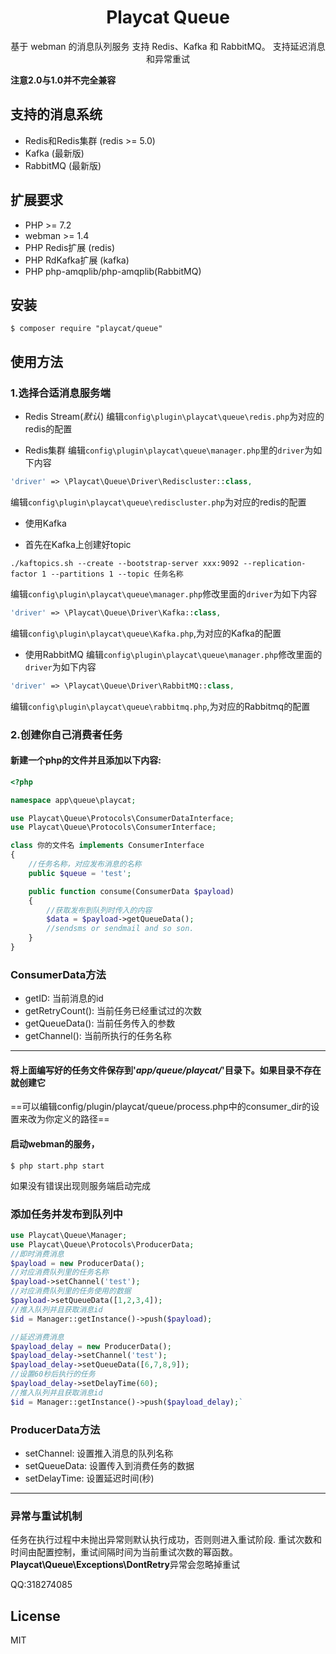 <h1 align="center">Playcat Queue</h1>

<p align="center">基于 webman 的消息队列服务
支持 Redis、Kafka 和 RabbitMQ。 支持延迟消息和异常重试</p>

**注意2.0与1.0并不完全兼容**


## 支持的消息系统

- Redis和Redis集群 (redis >= 5.0)
- Kafka (最新版)
- RabbitMQ (最新版)

## 扩展要求

- PHP >= 7.2
- webman >= 1.4
- PHP Redis扩展 (redis)
- PHP RdKafka扩展 (kafka)
- PHP php-amqplib/php-amqplib(RabbitMQ)

## 安装

```shell
$ composer require "playcat/queue"
```

## 使用方法

### 1.选择合适消息服务端

- Redis Stream(*默认*)
  编辑`config\plugin\playcat\queue\redis.php`为对应的redis的配置


- Redis集群
  编辑`config\plugin\playcat\queue\manager.php`里的`driver`为如下内容

```php
'driver' => \Playcat\Queue\Driver\Rediscluster::class,
```
  编辑`config\plugin\playcat\queue\rediscluster.php`为对应的redis的配置

- 使用Kafka

- 首先在Kafka上创建好topic

```shell
./kaftopics.sh --create --bootstrap-server xxx:9092 --replication-factor 1 --partitions 1 --topic 任务名称
```

 编辑`config\plugin\playcat\queue\manager.php`修改里面的`driver`为如下内容

```php
'driver' => \Playcat\Queue\Driver\Kafka::class,
```

 编辑`config\plugin\playcat\queue\Kafka.php`,为对应的Kafka的配置

- 使用RabbitMQ
  编辑`config\plugin\playcat\queue\manager.php`修改里面的`driver`为如下内容

```php
'driver' => \Playcat\Queue\Driver\RabbitMQ::class,
```
 编辑`config\plugin\playcat\queue\rabbitmq.php`,为对应的Rabbitmq的配置

### 2.创建你自己消费者任务

#### 新建一个php的文件并且添加以下内容:

```php
<?php

namespace app\queue\playcat;

use Playcat\Queue\Protocols\ConsumerDataInterface;
use Playcat\Queue\Protocols\ConsumerInterface;

class 你的文件名 implements ConsumerInterface
{
    //任务名称，对应发布消息的名称
    public $queue = 'test';

    public function consume(ConsumerData $payload)
    {
        //获取发布到队列时传入的内容
        $data = $payload->getQueueData();
        //sendsms or sendmail and so son.
    }
}

```


### ConsumerData方法

- getID: 当前消息的id
- getRetryCount(): 当前任务已经重试过的次数
- getQueueData():  当前任务传入的参数
- getChannel(): 当前所执行的任务名称
- - -

#### 将上面编写好的任务文件保存到'*app/queue/playcat/*'目录下。如果目录不存在就创建它
==可以编辑config/plugin/playcat/queue/process.php中的consumer_dir的设置来改为你定义的路径==

#### 启动webman的服务，

```shell
$ php start.php start
```
如果没有错误出现则服务端启动完成


### 添加任务并发布到队列中

```php
use Playcat\Queue\Manager;
use Playcat\Queue\Protocols\ProducerData;
//即时消费消息
$payload = new ProducerData();
//对应消费队列里的任务名称
$payload->setChannel('test');
//对应消费队列里的任务使用的数据
$payload->setQueueData([1,2,3,4]);
//推入队列并且获取消息id
$id = Manager::getInstance()->push($payload);

//延迟消费消息
$payload_delay = new ProducerData();
$payload_delay->setChannel('test');
$payload_delay->setQueueData([6,7,8,9]);
//设置60秒后执行的任务
$payload_delay->setDelayTime(60);
//推入队列并且获取消息id
$id = Manager::getInstance()->push($payload_delay);`
```

### ProducerData方法

- setChannel: 设置推入消息的队列名称
- setQueueData: 设置传入到消费任务的数据
- setDelayTime: 设置延迟时间(秒)
- - -

### 异常与重试机制

任务在执行过程中未抛出异常则默认执行成功，否则则进入重试阶段.
重试次数和时间由配置控制，重试间隔时间为当前重试次数的幂函数。
**Playcat\Queue\Exceptions\DontRetry**异常会忽略掉重试


QQ:318274085

## License

MIT
